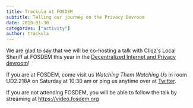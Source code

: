 ```yaml
---
title: Trackula at FOSDEM
subtitle: Telling our journey on the Privacy Devroom
date: 2019-01-30
categories: ["activity"]
author: trackula
---
```


We are glad to say that we will be co-hosting a talk with Cliqz's Local Sheriff
at FOSDEM this year in the
[Decentralized Internet and Privacy devroom](https://fosdem.org/2019/schedule/track/decentralized_internet_and_privacy/)!

If you are at FOSDEM, come visit us *Watching Them Watching Us* in room
UD2.218A on Saturday at 10:30 am or ping us anytime over at
[Twitter](https://twitter.com/Trackula_).

If you are not attending FOSDEM, you will be able to follow the talk by
streaming at https://video.fosdem.org